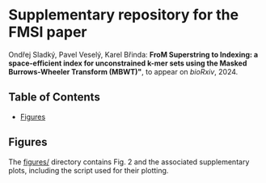 # Supplementary repository for the FMSI paper

Ondřej Sladký, Pavel Veselý, Karel Břinda:
**FroM Superstring to Indexing: a space-efficient index for unconstrained k-mer sets using the Masked Burrows-Wheeler Transform (MBWT)"**, to appear on *bioRxiv*, 2024.



## Table of Contents

<!-- vim-markdown-toc GFM -->

* [Figures](#figures)

<!-- vim-markdown-toc -->


## Figures

The [figures/](figures/) directory contains Fig. 2 and the associated supplementary plots, including the script used for their plotting.
